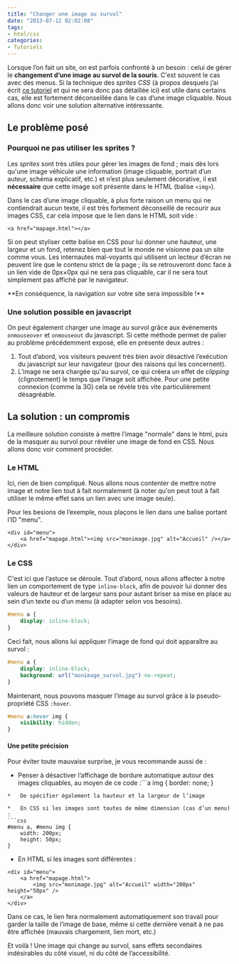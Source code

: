 ```yaml
---
title: "Changer une image au survol"
date: "2013-07-12 02:02:08"
tags:
- html/css
categories:
- Tutoriels
---
```


Lorsque l’on fait un site, on est parfois confronté à un besoin : celui de gérer le **changement d’une image au survol de la souris**. C'est souvent le cas avec des menus. Si la technique des _sprites CSS_ (à propos desquels j’ai écrit [ce tutoriel](http://www.emmanuelbeziat.com/blog/bien-utiliser-les-sprites-css/ "Bien utiliser les sprites CSS") et qui ne sera donc pas détaillée ici) est utile dans certains cas, elle est fortement déconseillée dans le cas d’une image cliquable. Nous allons donc voir une solution alternative intéressante.


## Le problème posé

### Pourquoi ne pas utiliser les sprites ?

Les _sprites_ sont très utiles pour gérer les images de fond ; mais dès lors qu'une image véhicule une information (image cliquable, portrait d’un auteur, schéma explicatif, etc.) et n’est plus seulement décorative, il est **nécessaire** que cette image soit présente dans le HTML (balise `<img>`).

Dans le cas d’une image cliquable, à plus forte raison un menu qui ne contiendrait aucun texte, il est très fortement déconseillé de recourir aux images CSS, car cela impose que le lien dans le HTML soit vide :

```markup
<a href="mapage.html"></a>
```

Si on peut styliser cette balise en CSS pour lui donner une hauteur, une largeur et un fond, retenez bien que tout le monde ne visionne pas un site comme vous. Les internautes mal-voyants qui utilisent un lecteur d’écran ne peuvent lire que le contenu strict de la page ; ils se retrouveront donc face à un lien vide de 0px×0px qui ne sera pas cliquable, car il ne sera tout simplement pas affiché par le navigateur.<p>
<p>**En conséquence, la navigation sur votre site sera impossible !**

### Une solution possible en javascript

On peut également charger une image au survol grâce aux événements `onmouseover` et `onmouseout` du javascript. Si cette méthode permet de palier au problème précédemment exposé, elle en présente deux autres :<p>

1.  Tout d’abord, vos visiteurs peuvent très bien avoir désactivé l’exécution du javascript sur leur navigateur (pour des raisons qui les concernent).
2.  L’image ne sera chargée qu'au survol, ce qui créera un effet de _clipping_ (clignotement) le temps que l’image soit affichée. Pour une petite connexion (comme la 3G) cela se révèle très vite particulièrement désagréable.

## La solution : un compromis

<p>La meilleure solution consiste à mettre l’image "normale" dans le html, puis de la masquer au survol pour révéler une image de fond en CSS. Nous allons donc voir comment procéder.

### Le HTML

Ici, rien de bien compliqué. Nous allons nous contenter de mettre notre image et notre lien tout à fait normalement (à noter qu'on peut tout à fait utiliser le même effet sans un lien avec une image seule).

Pour les besions de l’exemple, nous plaçons le lien dans une balise portant l’ID "menu".

```markup
<div id="menu">
	<a href="mapage.html"><img src="monimage.jpg" alt="Accueil" /></a>
</div>
```

### Le CSS

C'est ici que l’astuce se déroule. Tout d’abord, nous allons affecter à notre lien un comportement de type `inline-block`, afin de pouvoir lui donner des valeurs de hauteur et de largeur sans pour autant briser sa mise en place au sein d’un texte ou d’un menu (à adapter selon vos besoins).

```css
#menu a {
	display: inline-block;
}
```

Ceci fait, nous allons lui appliquer l’image de fond qui doit apparaître au survol :

```css
#menu a {
	display: inline-block;
	background: url("monimage_survol.jpg") no-repeat;
}
```

Maintenant, nous pouvons masquer l’image au survol grâce à la pseudo-propriété CSS `:hover`.

```css
#menu a:hover img {
	visibility: hidden;
}
```

#### Une petite précision

Pour éviter toute mauvaise surprise, je vous recommande aussi de :

*   Penser à désactiver l’affichage de bordure automatique autour des images cliquables, au moyen de ce code :```a img { border: none; }
```
*   De spécifier également la hauteur et la largeur de l’image

*   En CSS si les images sont toutes de même dimension (cas d’un menu) :
```css
#menu a, #menu img {
	width: 200px;
	height: 50px;
}
```
*   En HTML si les images sont différentes :
```markup
<div id="menu">
	<a href="mapage.html">
		<img src="monimage.jpg" alt="Accueil" width="200px" height="50px" />
	</a>
</div>
```

Dans ce cas, le lien fera normalement automatiquement son travail pour garder la taille de l’image de base, même si cette dernière venait à ne pas être affichée (mauvais chargement, lien mort, etc.)

Et voilà ! Une image qui change au survol, sans effets secondaires indésirables du côté visuel, ni du côté de l’accessibilité.
